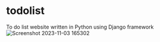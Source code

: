 # todolist
To do list website written in Python using Django framework
![Screenshot 2023-11-03 165302](https://github.com/adaltair/todolist/assets/83090396/57173416-9588-4841-a183-538cc3ba463b)
